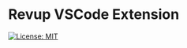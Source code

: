 # Revup VSCode Extension

[![License: MIT](https://img.shields.io/badge/License-MIT-yellow.svg)](https://opensource.org/licenses/MIT)
